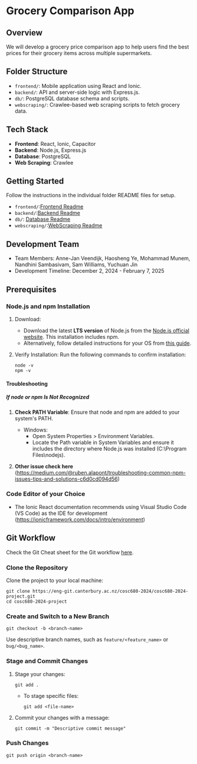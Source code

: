 # Grocery Comparison App

## Overview

We will develop a grocery price comparison app to help users find the best prices for their grocery items across multiple supermarkets.

## Folder Structure

- `frontend/`: Mobile application using React and Ionic.
- `backend/`: API and server-side logic with Express.js.
- `db/`: PostgreSQL database schema and scripts.
- `webscraping/`: Crawlee-based web scraping scripts to fetch grocery data.

## Tech Stack

- **Frontend**: React, Ionic, Capacitor
- **Backend**: Node.js, Express.js
- **Database**: PostgreSQL
- **Web Scraping**: Crawlee

## Getting Started

Follow the instructions in the individual folder README files for setup.

- `frontend/`:[Frontend Readme](frontend\README.md)
- `backend/`:[Backend Readme](backend\Readme.md)
- `db/`: [Database Readme](db\Readme.md)
- `webscraping/`:[WebScraping Readme](webscraping\README.md)


## Development Team

- Team Members: Anne-Jan Veendijk, Haosheng Ye, Mohammad Munem, Nandhini Sambasivam, Sam Williams, Yuchuan Jin
- Development Timeline: December 2, 2024 - February 7, 2025

## Prerequisites

### Node.js and npm Installation

1. Download:
   - Download the latest **LTS version** of Node.js from the [Node.js official website](https://nodejs.org/). This installation includes npm.
   - Alternatively, follow detailed instructions for your OS from [this guide](https://kinsta.com/blog/how-to-install-node-js/).

2. Verify Installation:
   Run the following commands to confirm installation:
   ```
   node -v
   npm -v
   ```
#### Troubleshooting
##### If node or npm Is Not Recognized

1. **Check PATH Variable**:
   Ensure that node and npm are added to your system's PATH.

   - Windows:
     - Open System Properties > Environment Variables.
     - Locate the Path variable in System Variables and ensure it includes the directory where Node.js was installed (C:\Program Files\nodejs\).
2. **Other issue check here** (https://medium.com/@ruben.alapont/troubleshooting-common-npm-issues-tips-and-solutions-c6d0cd094d56)

### Code Editor of your Choice
- The Ionic React documentation recommends using Visual Studio Code (VS Code) as the IDE for development (https://ionicframework.com/docs/intro/environment) 


## Git Workflow

Check the Git Cheat sheet for the Git workflow [here](https://about.gitlab.com/images/press/git-cheat-sheet.pdf).

### Clone the Repository

Clone the project to your local machine:
```
git clone https://eng-git.canterbury.ac.nz/cosc680-2024/cosc680-2024-project.git
cd cosc680-2024-project
```

### Create and Switch to a New Branch

```
git checkout -b <branch-name>
```
Use descriptive branch names, such as `feature/<feature_name>` or `bug/<bug_name>`.

### Stage and Commit Changes

1. Stage your changes:
   ```
   git add .
   ```
   - To stage specific files:
     ```
     git add <file-name>
     ```

2. Commit your changes with a message:
   ```
   git commit -m "Descriptive commit message"
   ```

### Push Changes

```
git push origin <branch-name>
```